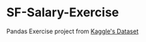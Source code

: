 # SF-Salary-Exercise
Pandas Exercise project from <a href="https://www.kaggle.com/kaggle/sf-salaries">Kaggle's Dataset</a>
